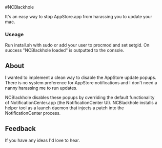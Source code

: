 #NCBlackhole

It's an easy way to stop AppStore.app from harassing you to update your mac.

### Useage

Run install.sh with sudo or add your user to procmod and set setgid. On success 
"NCBlackhole loaded" is outputted to the console.

## About

I wanted to implement a clean way to disable the AppStore update popups. There
is no system preference for AppStore notifications and I don't need a nanny
harassing me to run updates.

NCBlackhole disables these popups by overriding the default functionality of
NotificationCenter.app (the NotificationCenter UI). NCBlackhole installs a
helper tool as a launch daemon that injects a patch into the NotificationCenter
process.

## Feedback

If you have any ideas I'd love to hear.


